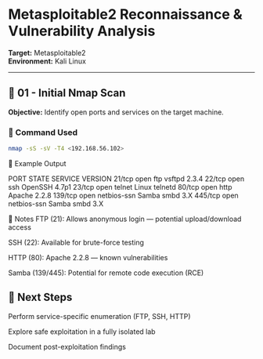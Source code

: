# Metasploitable2 Reconnaissance & Vulnerability Analysis
**Target:** Metasploitable2  
**Environment:** Kali Linux

---

## 📍 01 - Initial Nmap Scan
**Objective:** Identify open ports and services on the target machine.

### 🔧 Command Used
```bash
nmap -sS -sV -T4 <192.168.56.102>
```

🧾 Example Output

PORT     STATE SERVICE     VERSION
21/tcp   open  ftp         vsftpd 2.3.4
22/tcp   open  ssh         OpenSSH 4.7p1
23/tcp   open  telnet      Linux telnetd
80/tcp   open  http        Apache 2.2.8
139/tcp  open  netbios-ssn Samba smbd 3.X
445/tcp  open  netbios-ssn Samba smbd 3.X


📝 Notes
FTP (21): Allows anonymous login — potential upload/download access

SSH (22): Available for brute-force testing

HTTP (80): Apache 2.2.8 — known vulnerabilities

Samba (139/445): Potential for remote code execution (RCE)

## 🔮 Next Steps

Perform service-specific enumeration (FTP, SSH, HTTP)

Explore safe exploitation in a fully isolated lab

Document post-exploitation findings
